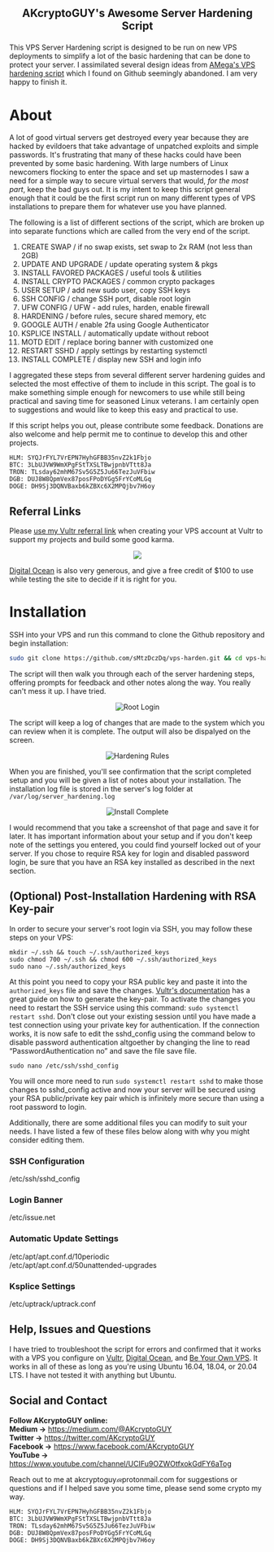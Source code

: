 ## <p align="center"> AKcryptoGUY's Awesome Server Hardening Script</p>

This VPS Server Hardening script is designed to be run on new VPS deployments to simplify a lot of the
basic hardening that can be done to protect your server. I assimilated several design ideas from [AMega's
VPS hardening script](https://github.com/AMega/VPS-Server-Hardening) which I found on Github seemingly abandoned. I am very happy to finish it.

# About

A lot of good virtual servers get destroyed every year because they are hacked by evildoers that take advantage of unpatched exploits and simple passwords. It's frustrating that many of these hacks could have been prevented by some basic hardening. With large numbers of Linux newcomers flocking to enter the space and set up masternodes I saw a need for a simple way to secure virtual servers that would, *for the most part*, keep the bad guys out. It is my intent to keep this script general enough that it could be the first script run on many different types of VPS installations to prepare them for whatever use you have planned.

The following is a list of different sections of the script, which are broken up into separate functions which are called from the very end of the script.

1. CREATE SWAP / if no swap exists, set swap to 2x RAM (not less than 2GB)
2. UPDATE AND UPGRADE / update operating system & pkgs
3. INSTALL FAVORED PACKAGES / useful tools & utilities
4. INSTALL CRYPTO PACKAGES / common crypto packages
5. USER SETUP / add new sudo user, copy SSH keys
6. SSH CONFIG / change SSH port, disable root login
7. UFW CONFIG / UFW - add rules, harden, enable firewall
8. HARDENING / before rules, secure shared memory, etc
9. GOOGLE AUTH / enable 2fa using Google Authenticator
10. KSPLICE INSTALL / automatically update without reboot
11. MOTD EDIT / replace boring banner with customized one
12. RESTART SSHD / apply settings by restarting systemctl
13. INSTALL COMPLETE / display new SSH and login info

I aggregated these steps from several different server hardening guides and selected the most effective of them to include in this script. The goal is to make something simple enough for newcomers to use while still being practical and saving time for seasoned Linux veterans. I am certainly open to suggestions and would like to keep this easy and practical to use.

If this script helps you out, please contribute some feedback. Donations are also welcome and help permit me to continue to develop this and other projects.

```
HLM: SYQJrFYL7VrEPN7HyhGFBB35nvZ2k1Fbjo
BTC: 3LbUJVW9WmXPgFStTXSLTBwjpnbVTtt8Ja
TRON: TLsday62mhM67Sv5G5Z5Ju66TezJuVFbiw
DGB: DUJ8W8QpmVex87posFPoDYGg5FrYCoMLGq
DOGE: DH9Sj3DQNVBaxb6kZBXc6X2MPQjbv7H6oy
```

## Referral Links

Please [use my Vultr referral link](https://www.vultr.com/?ref=7568060) when creating your VPS account at Vultr to support my projects and build some good karma.<br/>

<p align="center"><a href="https://www.vultr.com/?ref=7568060"><img src="https://www.vultr.com/media/banner_1.png"></a></p>

[Digital Ocean](https://www.digitalocean.com/?refcode=bd6020302487) is also very generous, and give a free credit of $100 to use while testing the site to decide if it is right for you.

# Installation

SSH into your VPS and run this command to clone the Github repository and begin installation:

```bash
sudo git clone https://github.com/sMtzDczDq/vps-harden.git && cd vps-harden && sudo bash get-hard.sh
```

The script will then walk you through each of the server hardening steps, offering prompts for feedback and other notes along the way. You really can't mess it up. I have tried.

<p align="center"><img src="/media/07. root login.png" alt="Root Login"></p>

The script will keep a log of changes that are made to the system which you can review when it is complete. The output will also be dispalyed on the screen.

<p align="center"><img src="/media/11. hardening rules.png" alt="Hardening Rules"></p>

When you are finished, you'll see confirmation that the script completed setup and you will be given a list of notes about your installation. The installation log file is stored in the server's log folder at `/var/log/server_hardening.log`

<p align="center"><img src="/media/15 install complete.png" alt="Install Complete"></p>

I would recommend that you take a screenshot of that page and save it for later. It has important information about your setup and if you don't keep note of the settings you entered, you could find yourself locked out of your server.  If you chose to require RSA key for login and disabled password login, be sure that you have an RSA key installed as described in the next section.

## (Optional) Post-Installation Hardening with RSA Key-pair

In order to secure your server's root login via SSH, you may follow these steps on your VPS:
```
mkdir ~/.ssh && touch ~/.ssh/authorized_keys
sudo chmod 700 ~/.ssh && chmod 600 ~/.ssh/authorized_keys
sudo nano ~/.ssh/authorized_keys
```
At this point you need to copy your RSA public key and paste it into the `authorized_keys` file and save the changes.  [Vultr's documentation](https://www.vultr.com/docs/how-do-i-generate-ssh-keys/) has a great guide on how to generate the key-pair. To activate the changes you need to restart the SSH service using this command: `sudo systemctl restart sshd`. Don't close out your existing session until you have made a test connection using your private key for authentication. If the connection works, it is now safe to edit the sshd_config using the command below to disable password authentication altgoether by changing the line to read “PasswordAuthentication no” and save the file save file.
```
sudo nano /etc/ssh/sshd_config
```

You will once more need to run `sudo systemctl restart sshd` to make those changes to sshd_config active and now your server will be secured using your RSA public/private key pair which is infinitely more secure than using a root password to login.


Additionally, there are some additional files you can modify to suit your needs. I have listed a few of these files below along with why you might consider editing them.


### SSH Configuration
/etc/ssh/sshd_config

### Login Banner
/etc/issue.net

### Automatic Update Settings
/etc/apt/apt.conf.d/10periodic<br/>
/etc/apt/apt.conf.d/50unattended-upgrades<br/>

### Ksplice Settings
/etc/uptrack/uptrack.conf

## Help, Issues and Questions

I have tried to troubleshoot the script for errors and confirmed that it works with a VPS you configure on [Vultr](https://www.vultr.com/?ref=7568060),
[Digital Ocean](https://www.digitalocean.com/?refcode=bd6020302487), and [Be Your Own VPS](https://www.youtube.com/playlist?list=PLTblguczzdyajCPQGlpJjHUvSNV8WNsGQ). It works in all of these as long as you're using Ubuntu 16.04, 18.04, or 20.04 LTS. I have not tested it with anything but Ubuntu.

## Social and Contact

**Follow AKcryptoGUY online:** <br/>
**Medium →** https://medium.com/@AKcryptoGUY <br/>
**Twitter →** https://twitter.com/AKcryptoGUY <br/>
**Facebook →** https://www.facebook.com/AKcryptoGUY <br/>
**YouTube →** https://www.youtube.com/channel/UCIFu9OZWOtfxokGdFY6aTog <br/>

Reach out to me at akcryptoguy<img src="https://www.freeiconspng.com/uploads/at-sign-icon-1.png" alt="@ symbol" height="11">protonmail.com for suggestions or questions and if I helped save you some time, please send some crypto my way.


```
HLM: SYQJrFYL7VrEPN7HyhGFBB35nvZ2k1Fbjo
BTC: 3LbUJVW9WmXPgFStTXSLTBwjpnbVTtt8Ja
TRON: TLsday62mhM67Sv5G5Z5Ju66TezJuVFbiw
DGB: DUJ8W8QpmVex87posFPoDYGg5FrYCoMLGq
DOGE: DH9Sj3DQNVBaxb6kZBXc6X2MPQjbv7H6oy
```
